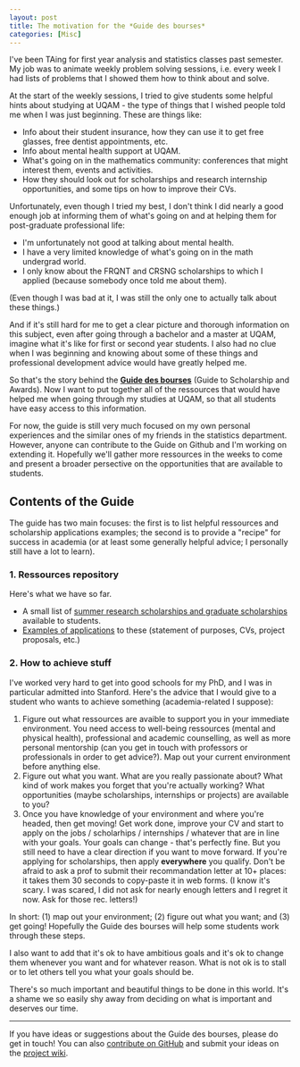 ```yaml
---
layout: post
title: The motivation for the *Guide des bourses*
categories: [Misc]
---
```


I've been TAing for first year analysis and statistics classes past semester. My job was to animate weekly problem solving sessions, i.e. every week I had lists of problems that I showed them how to think about and solve.

At the start of the weekly sessions, I tried to give students some helpful hints about studying at UQAM - the type of things that I wished people told me when I was just beginning. These are things like:

- Info about their student insurance, how they can use it to get free glasses, free dentist appointments, etc.
- Info about mental health support at UQAM.
- What's going on in the mathematics community: conferences that might interest them, events and activities.
- How they should look out for scholarships and research internship opportunities, and some tips on how to improve their CVs.

Unfortunately, even though I tried my best, I don't think I did nearly a good enough job at informing them of what's going on and at helping them for post-graduate professional life:

- I'm unfortunately not good at talking about mental health.
- I have a very limited knowledge of what's going on in the math undergrad world.
- I only know about the FRQNT and CRSNG scholarships to which I applied (because somebody once told me about them).

(Even though I was bad at it, I was still the only one to actually talk about these things.)

And if it's still hard for me to get a clear picture and thorough information on this subject, even after going through a bachelor and a master at UQAM, imagine what it's like for first or second year students. I also had no clue when I was beginning and knowing about some of these things and professional development advice would have greatly helped me.

So that's the story behind the [**Guide des bourses**](https://github.com/OlivierBinette/Guide-des-bourses-UQAM) (Guide to Scholarship and Awards). Now I want to put together all of the ressources that would have helped me when going through my studies at UQAM, so that all students have easy access to this information.

For now, the guide is still very much focused on my own personal experiences and the similar ones of my friends in the statistics department. However, anyone can contribute to the Guide on Github and I'm working on extending it. Hopefully we'll gather more ressources in the weeks to come and present a broader persective on the opportunities that are available to students.

<!--more-->

## Contents of the Guide

The guide has two main focuses: the first is to list helpful ressources and scholarship applications examples; the second is to provide a "recipe" for success in academia (or at least some generally helpful advice; I personally still have a lot to learn).

### 1. Ressources repository

Here's what we have so far.

- A small list of [summer research scholarships and graduate scholarships](http://olivierbinette.ca/Guide-des-bourses-UQAM/bourses_recherche) available to students.
- [Examples of applications](http://olivierbinette.ca/Guide-des-bourses-UQAM/bourses_recherche/cycles_sups.html) to these (statement of purposes, CVs, project proposals, etc.)

### 2. How to achieve stuff

I've worked very hard to get into good schools for my PhD, and I was in particular admitted into Stanford. Here's the advice that I would give to a student who wants to achieve something (academia-related I suppose):

1. Figure out what ressources are avaible to support you in your immediate environment. You need access to well-being ressources (mental and physical health), professional and academic counselling, as well as more personal mentorship (can you get in touch with professors or professionals in order to get advice?). Map out your current environment before anything else.
2. Figure out what you want. What are you really passionate about? What kind of work makes you forget that you're actually working? What opportunities (maybe scholarships, internships or projects) are available to you?
3. Once you have knowledge of your environment and where you're headed, then get moving! Get work done, improve your CV and start to apply on the jobs / scholarhips / internships / whatever that are in line with your goals. Your goals can change - that's perfectly fine. But you still need to have a clear direction if you want to move forward. If you're applying for scholarships, then apply **everywhere** you qualify. Don't be afraid to ask a prof to submit their recommandation letter at 10+ places: it takes them 30 seconds to copy-paste it in web forms. (I know it's scary. I was scared, I did not ask for nearly enough letters and I regret it now. Ask for those rec. letters!)

In short: (1) map out your environment; (2) figure out what you want; and (3) get going! Hopefully the Guide des bourses will help some students work through these steps.

I also want to add that it's ok to have ambitious goals and it's ok to change them whenever you want and for whatever reason. What is not ok is to stall or to let others tell you what your goals should be.

There's so much important and beautiful things to be done in this world. It's a shame we so easily shy away from deciding on what is important and deserves our time.

---

If you have ideas or suggestions about the Guide des bourses, please do get in touch! You can also [contribute on GitHub](https://github.com/OlivierBinette/Guide-des-bourses-UQAM) and submit your ideas on the [project wiki](https://github.com/OlivierBinette/Guide-des-bourses-UQAM/wiki).